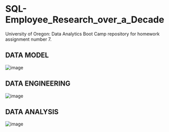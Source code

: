 # SQL-Employee_Research_over_a_Decade
University of Oregon: Data Analytics Boot Camp repository for homework assignment number 7.

## DATA MODEL
![image](https://user-images.githubusercontent.com/74878952/109578887-d87d8380-7aac-11eb-89a6-c4633e7716b1.png)

## DATA ENGINEERING
![image](https://user-images.githubusercontent.com/74878952/109579227-5772bc00-7aad-11eb-97bf-1fd347beb1c7.png)

## DATA ANALYSIS
![image](https://user-images.githubusercontent.com/74878952/109579614-14fdaf00-7aae-11eb-9032-965c9c1b2c7f.png)

